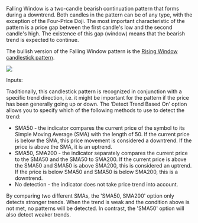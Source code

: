 Falling Window is a two-candle bearish continuation pattern that forms during a downtrend. Both candles in the pattern can be of any type, with the exception of the Four-Price Doji. The most important characteristic of the pattern is a price gap between the first candle's low and the second candle's high. The existence of this gap (window) means that the bearish trend is expected to continue.

The bullish version of the Falling Window pattern is the [Rising Window candlestick pattern](https://www.tradingview.com/?solution=43000592721). 

![](https://s3.amazonaws.com/cdn.freshdesk.com/data/helpdesk/attachments/production/43154905584/original/Db31En0Y6JFk6okD6ZKrBHi3GTIk3BaD9g.png?1599140306)

Inputs:

Traditionally, this candlestick pattern is recognized in conjunction with a specific trend direction, i.e. it might be important for the pattern if the price has been generally going up or down. The ‘Detect Trend Based On’ option allows you to specify which of the following methods to use to detect the trend:

-   SMA50 - the indicator compares the current price of the symbol to its Simple Moving Average (SMA) with the length of 50. If the current price is below the SMA, this price movement is considered a downtrend. If the price is above the SMA, it is an uptrend.
-   SMA50, SMA200 - the indicator separately compares the current price to the SMA50 and the SMA50 to SMA200. If the current price is above the SMA50 and SMA50 is above SMA200, this is considered an uptrend. If the price is below SMA50 and SMA50 is below SMA200, this is a downtrend.
-   No detection - the indicator does not take price trend into account.

By comparing two different SMAs, the 'SMA50, SMA200' option only detects stronger trends. When the trend is weak and the condition above is not met, no patterns will be detected. In contrast, the 'SMA50' option will also detect weaker trends.